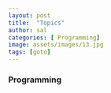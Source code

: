 ```yaml
---
layout: post
title:  "Topics"
author: sal
categories: [ Programming]
image: assets/images/13.jpg
tags: [goto]
---
```

### Programming
